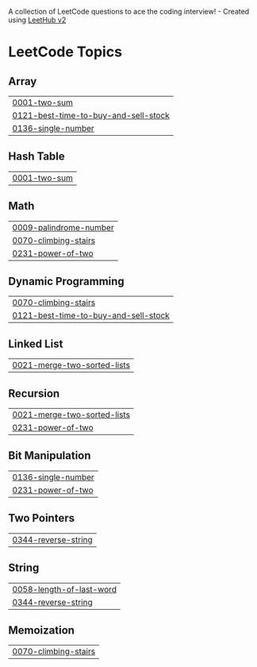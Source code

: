 A collection of LeetCode questions to ace the coding interview! - Created using [LeetHub v2](https://github.com/arunbhardwaj/LeetHub-2.0)
<!---LeetCode Topics Start-->
# LeetCode Topics
## Array
|  |
| ------- |
| [0001-two-sum](https://github.com/wsoham18/LeetCode/tree/master/0001-two-sum) |
| [0121-best-time-to-buy-and-sell-stock](https://github.com/wsoham18/LeetCode/tree/master/0121-best-time-to-buy-and-sell-stock) |
| [0136-single-number](https://github.com/wsoham18/LeetCode/tree/master/0136-single-number) |
## Hash Table
|  |
| ------- |
| [0001-two-sum](https://github.com/wsoham18/LeetCode/tree/master/0001-two-sum) |
## Math
|  |
| ------- |
| [0009-palindrome-number](https://github.com/wsoham18/LeetCode/tree/master/0009-palindrome-number) |
| [0070-climbing-stairs](https://github.com/wsoham18/LeetCode/tree/master/0070-climbing-stairs) |
| [0231-power-of-two](https://github.com/wsoham18/LeetCode/tree/master/0231-power-of-two) |
## Dynamic Programming
|  |
| ------- |
| [0070-climbing-stairs](https://github.com/wsoham18/LeetCode/tree/master/0070-climbing-stairs) |
| [0121-best-time-to-buy-and-sell-stock](https://github.com/wsoham18/LeetCode/tree/master/0121-best-time-to-buy-and-sell-stock) |
## Linked List
|  |
| ------- |
| [0021-merge-two-sorted-lists](https://github.com/wsoham18/LeetCode/tree/master/0021-merge-two-sorted-lists) |
## Recursion
|  |
| ------- |
| [0021-merge-two-sorted-lists](https://github.com/wsoham18/LeetCode/tree/master/0021-merge-two-sorted-lists) |
| [0231-power-of-two](https://github.com/wsoham18/LeetCode/tree/master/0231-power-of-two) |
## Bit Manipulation
|  |
| ------- |
| [0136-single-number](https://github.com/wsoham18/LeetCode/tree/master/0136-single-number) |
| [0231-power-of-two](https://github.com/wsoham18/LeetCode/tree/master/0231-power-of-two) |
## Two Pointers
|  |
| ------- |
| [0344-reverse-string](https://github.com/wsoham18/LeetCode/tree/master/0344-reverse-string) |
## String
|  |
| ------- |
| [0058-length-of-last-word](https://github.com/wsoham18/LeetCode/tree/master/0058-length-of-last-word) |
| [0344-reverse-string](https://github.com/wsoham18/LeetCode/tree/master/0344-reverse-string) |
## Memoization
|  |
| ------- |
| [0070-climbing-stairs](https://github.com/wsoham18/LeetCode/tree/master/0070-climbing-stairs) |
<!---LeetCode Topics End-->